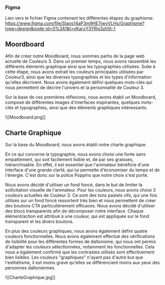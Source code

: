 
### Figma
Lien vers le fichier Figma contenant les différentes étapes du graphisme:
https://www.figma.com/file/SIaos14aP3m9HE7jwyVLHs/Graphisme?type=design&node-id=0%3A1&t=vKarxY3YRis3zh5t-1

## Moordboard

Afin de créer notre Moodboard, nous sommes partis de la page web actuelle de Couleurs 3. 
Dans un premier temps, nous avons rassemblé les différents éléments graphique ainsi que les typographies utilisées. Suite à cette étape, nous avons extrait les couleurs principales utilisées par Couleur3, ainsi que les diverses typographies et les types d'information qu'elles décrivent. Nous avons également défini quelques mots-clés qui nous permettent de décrire l'univers et la personnalité de Couleur 3. 

Sur la base de ces premières réflexions, nous avons établi un Moodboard, composé de différentes images d'interfaces inspirantes, quelques mots-clés et typographies, ainsi que des éléments graphiques intéressants. 

![[Moodboard.png]]

## Charte Graphique

Sur la base du Moodboard, nous avons établi notre charte graphique.

En ce qui concerne la typographie, nous avons choisi une fonte sans empattement, qui soit facilement lisible et, de par ses graisses, hiérarchisable. En effet, il est essentiel que l'animateur bénéficie d'une interface d'une grande clarté, qui lui permette d'économiser du temps et de l'énergie. C'est donc sur la police Poppins que notre choix s'est porté. 

Nous avons décidé d'utiliser un fond foncé, dans le but de limiter la sollicitation visuelle de l'animateur. Pour les couleurs, nous avons choisi 3 couleurs actuelles de Couleur 3. Ce sont des tons pastels vifs, qui une fois utilisés sur un fond foncé ressortent très bien et nous permettent de créer des boutons CTA particulièrement efficaces. Nous avons décidé d'utiliser des blocs transparents afin de décomposer notre interface. Chaque élément/action est attribué à une couleur, qui est appliquée sur le fond transparent et les divers boutons. 

En plus des couleurs graphiques, nous avons également défini quatre couleurs fonctionnelles. Nous avons également effectué des vérifications de lisibilité pour les différentes formes de daltonisme, qui nous ont permis d'adapter les couleurs sélectionnées, notamment les fonctionnelles. Cela nous a également confirmé que les contrastes utilisés sont effectivement bien lisibles. Les couleurs "graphiques" n'ayant pas d'autre but que l'esthétisme, il est moins grave qu'elles se différencient moins aux yeux des personnes daltoniennes. 


![[CharteGraphique.jpg]]


